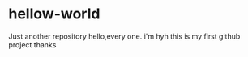 # hellow-world
Just another repository
hello,every one.
i'm hyh
this is my first github project
thanks
